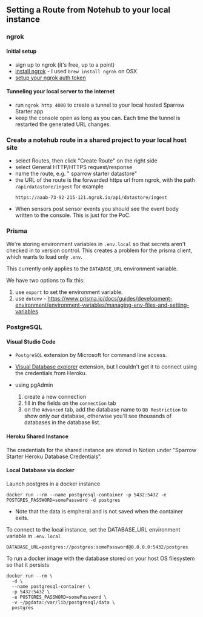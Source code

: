 
## Setting a Route from Notehub to your local instance

### ngrok

#### Initial setup
* sign up to ngrok (it's free, up to a point)
* [install ngrok](https://dashboard.ngrok.com/get-started/setup) - I used `brew install ngrok` on OSX
* [setup your ngrok auth token](https://dashboard.ngrok.com/get-started/your-authtoken)

#### Tunneling your local server to the internet
* run `ngrok http 4000` to create a tunnel to your local hosted Sparrow Starter app
* keep the console open as long as you can. Each time the tunnel is restarted the generated URL changes.

### Create a notehub route in a shared project to your local host site

* select Routes, then click "Create Route" on the right side
* select General HTTP/HTTPS request/response
* name the route, e.g. "<yourname> sparrow starter datastore" 
* the URL of the route is the forwarded https url from ngrok, with the path `/api/datastore/ingest` for example
    ```
    https://aaab-73-92-215-121.ngrok.io/api/datastore/ingest
    ```
* When sensors post sensor events you should see the event body written to the console. This is just for the PoC. 


### Prisma

We're storing environment variables in `.env.local` so that secrets aren't checked in to version control. This creates a problem for
the prisma client, which wants to load only `.env`.  

This currently only applies to the `DATABASE_URL` environment variable.

We have two options to fix this:

1. use `export` to set the environment variable.
2. use `dotenv` - https://www.prisma.io/docs/guides/development-environment/environment-variables/managing-env-files-and-setting-variables 

### PostgreSQL 

#### Visual Studio Code

*  `PostgreSQL` extension by Microsoft for command line access.

* [Visual Database explorer](https://marketplace.visualstudio.com/items?itemName=cweijan.vscode-mysql-client2) extension, but
I couldn't get it to connect using the credentials from Heroku.

* using pgAdmin 
    1. create a new connection
    1. fill in the fields on the `connection` tab
    1. on the `Advanced` tab, add the database name to `DB Restriction` to show only our database, otherwise you'll see thousands of databases in the database list.


#### Heroku Shared Instance

The credentials for the shared instance are stored in Notion under "Sparrow Starter Heroku Database Credentials".

#### Local Database via docker

Launch postgres in a docker instance

```
docker run --rm --name postgresql-container -p 5432:5432 -e POSTGRES_PASSWORD=somePassword -d postgres
```

 - Note that the data is empheral and is not saved when the container exits. 

To connect to the local instance, set the DATABASE_URL environment variable in `.env.local`

```
DATABASE_URL=postgres://postgres:somePassword@0.0.0.0:5432/postgres
```

To run a docker image with the database stored on your host OS filesystem so that it persists

```
docker run --rm \
  -d \
  --name postgresql-container \
  -p 5432:5432 \
  -e POSTGRES_PASSWORD=somePassword \
  -v ~/pgdata:/var/lib/postgresql/data \
  postgres
```